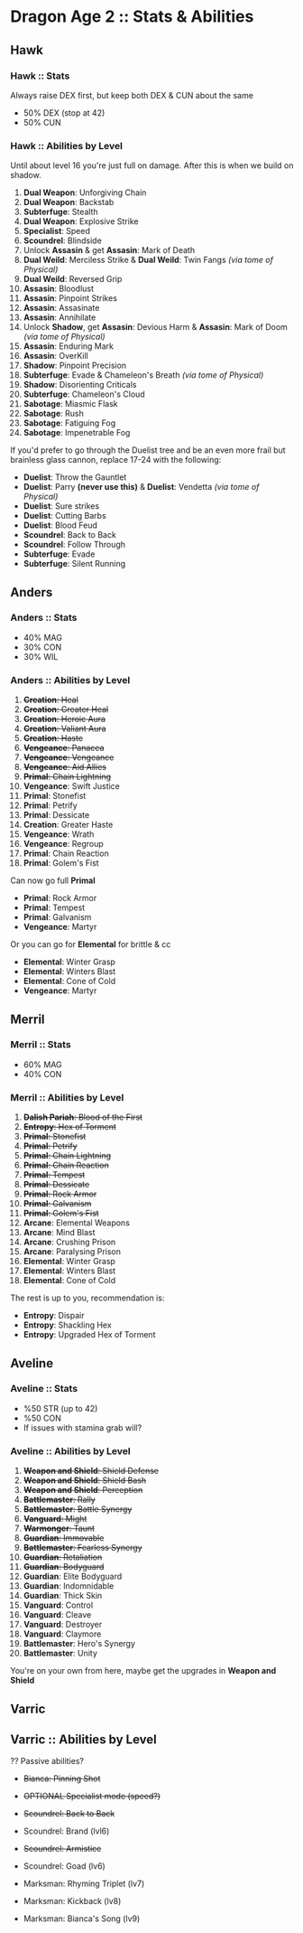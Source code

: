 # Dragon Age 2 :: Stats & Abilities

## Hawk

### Hawk :: Stats

Always raise DEX first, but keep both DEX & CUN about the same

- 50% DEX (stop at 42)
- 50% CUN

### Hawk :: Abilities by Level

Until about level 16 you're just full on damage. After this is when we build on shadow.

1. **Dual Weapon**: Unforgiving Chain
1. **Dual Weapon**: Backstab
1. **Subterfuge**: Stealth
1. **Dual Weapon**: Explosive Strike
1. **Specialist**: Speed
1. **Scoundrel**: Blindside
1. Unlock **Assasin** & get **Assasin**: Mark of Death
1. **Dual Weild**: Merciless Strike & **Dual Weild**: Twin Fangs *(via tome of Physical)*
1. **Dual Weild**: Reversed Grip
1. **Assasin**: Bloodlust
1. **Assasin**: Pinpoint Strikes
1. **Assasin**: Assasinate
1. **Assasin**: Annihilate
1. Unlock **Shadow**, get **Assasin**: Devious Harm & **Assasin**: Mark of Doom *(via tome of Physical)*
1. **Assasin**: Enduring Mark
1. **Assasin**: OverKill
1. **Shadow**: Pinpoint Precision
1. **Subterfuge**: Evade & Chameleon's Breath *(via tome of Physical)*
1. **Shadow**: Disorienting Criticals
1. **Subterfuge**: Chameleon's Cloud
1. **Sabotage**: Miasmic Flask
1. **Sabotage**: Rush
1. **Sabotage**: Fatiguing Fog
1. **Sabotage**: Impenetrable Fog

If you'd prefer to go through the Duelist tree and be an even more frail but brainless glass cannon, replace 17-24 with the following:

- **Duelist**: Throw the Gauntlet
- **Duelist**: Parry **(never use this)** & **Duelist**: Vendetta *(via tome of Physical)*
- **Duelist**: Sure strikes
- **Duelist**: Cutting Barbs
- **Duelist**: Blood Feud
- **Scoundrel**: Back to Back
- **Scoundrel**: Follow Through
- **Subterfuge**: Evade
- **Subterfuge**: Silent Running

## Anders

### Anders :: Stats

- 40% MAG
- 30% CON
- 30% WIL

### Anders :: Abilities by Level

1. ~~**Creation**: Heal~~
1. ~~**Creation**: Greater Heal~~
1. ~~**Creation**: Heroic Aura~~
1. ~~**Creation**: Valiant Aura~~
1. ~~**Creation**: Haste~~
1. ~~**Vengeance**: Panacea~~
1. ~~**Vengeance**: Vengeance~~
1. ~~**Vengeance**: Aid Allies~~
1. ~~**Primal**: Chain Lightning~~
1. **Vengeance**: Swift Justice
1. **Primal**: Stonefist
1. **Primal**: Petrify
1. **Primal**: Dessicate
1. **Creation**: Greater Haste
1. **Vengeance**: Wrath
1. **Vengeance**: Regroup
1. **Primal**: Chain Reaction
1. **Primal**: Golem's Fist

Can now go full **Primal**

- **Primal**: Rock Armor
- **Primal**: Tempest
- **Primal**: Galvanism
- **Vengeance**: Martyr

Or you can go for **Elemental** for brittle & cc

- **Elemental**: Winter Grasp
- **Elemental**: Winters Blast
- **Elemental**: Cone of Cold
- **Vengeance**: Martyr

## Merril

### Merril :: Stats

- 60% MAG
- 40% CON

### Merril :: Abilities by Level

1. ~~**Dalish Pariah**: Blood of the First~~
1. ~~**Entropy**: Hex of Torment~~
1. ~~**Primal**: Stonefist~~
1. ~~**Primal**: Petrify~~
1. ~~**Primal**: Chain Lightning~~
1. ~~**Primal**: Chain Reaction~~
1. ~~**Primal**: Tempest~~
1. ~~**Primal**: Dessicate~~
1. ~~**Primal**: Rock Armor~~
1. ~~**Primal**: Galvanism~~
1. ~~**Primal**: Golem's Fist~~
1. **Arcane**: Elemental Weapons
1. **Arcane**: Mind Blast
1. **Arcane**: Crushing Prison
1. **Arcane**: Paralysing Prison
1. **Elemental**: Winter Grasp
1. **Elemental**: Winters Blast
1. **Elemental**: Cone of Cold

The rest is up to you, recommendation is:

- **Entropy**: Dispair
- **Entropy**: Shackling Hex
- **Entropy**: Upgraded Hex of Torment

## Aveline

### Aveline :: Stats

- %50 STR (up to 42)
- %50 CON
- If issues with stamina grab will?

### Aveline :: Abilities by Level

1. ~~**Weapon and Shield**: Shield Defense~~
1. ~~**Weapon and Shield**: Shield Bash~~
1. ~~**Weapon and Shield**: Perception~~
1. ~~**Battlemaster**: Rally~~
1. ~~**Battlemaster**: Battle Synergy~~
1. ~~**Vanguard**: Might~~
1. ~~**Warmonger**: Taunt~~
1. ~~**Guardian**: Immovable~~
1. ~~**Battlemaster**: Fearless Synergy~~
1. ~~**Guardian**: Retaliation~~
1. ~~**Guardian**: Bodyguard~~
1. **Guardian**: Elite Bodyguard
1. **Guardian**: Indomnidable
1. **Guardian**: Thick Skin
1. **Vanguard**: Control
1. **Vanguard**: Cleave
1. **Vanguard**: Destroyer
1. **Vanguard**: Claymore
1. **Battlemaster**: Hero's Synergy
1. **Battlemaster**: Unity

You're on your own from here, maybe get the upgrades in **Weapon and Shield**

## Varric

## Varric :: Abilities by Level

?? Passive abilities?

- ~~Bianca: Pinning Shot~~
- ~~OPTIONAL Specialist mode (speed?)~~

- ~~Scoundrel: Back to Back~~
- Scoundrel: Brand (lvl6)

- ~~Scoundrel: Armistice~~
- Scoundrel: Goad (lv6)

- Marksman: Rhyming Triplet (lv7)
- Marksman: Kickback (lv8)
- Marksman: Bianca's Song (lv9)
